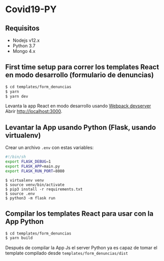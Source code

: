 # Covid19-PY

## Requisitos
- Nodejs v12.x
- Python 3.7
- Mongo 4.x

## First time setup para correr los templates React en modo desarrollo (formulario de denuncias)
``` bash
$ cd templates/form_denuncias
$ yarn
$ yarn dev
```
Levanta la app React en modo desarrollo usando [Webpack devserver](https://webpack.js.org/configuration/dev-server/)<br />
Abrir [http://localhost:3000](http://localhost:3000).

## Levantar la App usando Python (Flask, usando virtualenv)
Crear un archivo `.env` con estas variables:
``` bash
#!/bin/sh
export FLASK_DEBUG=1
export FLASK_APP=main.py
export FLASK_RUN_PORT=8080
```
```
$ virtualenv venv
$ source venv/bin/activate
$ pip3 install -r requirements.txt
$ source .env
$ python3 -m flask run
```

## Compilar los templates React para usar con la App Python
``` bash
$ cd templates/form_denuncias
$ yarn build
```

Después de compilar la App Js el server Python ya es capaz de tomar el template compilado desde `templates/form_denuncias/dist`
